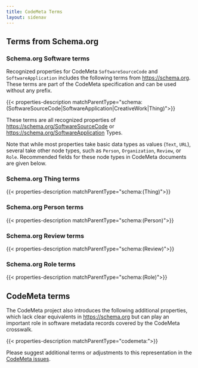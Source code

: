 ```yaml
---
title: CodeMeta Terms
layout: sidenav
---
```


## Terms from Schema.org

### Schema.org Software terms

Recognized properties for CodeMeta `SoftwareSourceCode` and `SoftwareApplication` includes the following terms from <https://schema.org>.  These terms are part of the CodeMeta specification and can be used without any prefix.

{{< properties-description matchParentType="schema:(SoftwareSourceCode|SoftwareApplication|CreativeWork|Thing)">}}

These terms are all recognized properties of <https://schema.org/SoftwareSourceCode> or <https://schema.org/SoftwareApplication> Types.

Note that while most properties take basic data types as values (`Text`, `URL`), several take other node types, such as `Person`, `Organization`, `Review`, or `Role`.
Recommended fields for these node types in CodeMeta documents are given below.

### Schema.org Thing terms

{{< properties-description matchParentType="schema:(Thing)">}}

### Schema.org Person terms

{{< properties-description matchParentType="schema:(Person)">}}

### Schema.org Review terms

{{< properties-description matchParentType="schema:(Review)">}}

### Schema.org Role terms

{{< properties-description matchParentType="schema:(Role)">}}

## CodeMeta terms

The CodeMeta project also introduces the following additional properties, which lack clear equivalents in <https://schema.org> but can play an important role in software metadata records covered by the CodeMeta crosswalk.

{{< properties-description matchParentType="codemeta:">}}

Please suggest additional terms or adjustments to this representation in the [CodeMeta issues](https://github.com/codemeta/codemeta/issues).
